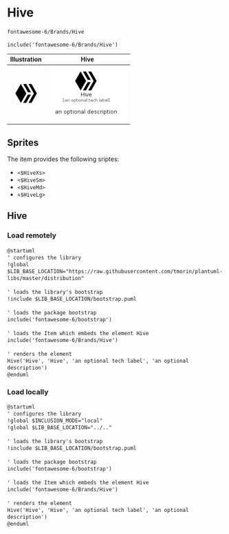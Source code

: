 # Hive


```text
fontawesome-6/Brands/Hive
```

```text
include('fontawesome-6/Brands/Hive')
```



| Illustration | Hive |
| :---: | :---: |
| ![illustration for Illustration](../../fontawesome-6/Brands/Hive.png) | ![illustration for Hive](../../fontawesome-6/Brands/Hive.Local.png) |



## Sprites
The item provides the following sriptes:

- `<$HiveXs>`
- `<$HiveSm>`
- `<$HiveMd>`
- `<$HiveLg>`





## Hive

### Load remotely
```plantuml
@startuml
' configures the library
!global $LIB_BASE_LOCATION="https://raw.githubusercontent.com/tmorin/plantuml-libs/master/distribution"

' loads the library's bootstrap
!include $LIB_BASE_LOCATION/bootstrap.puml

' loads the package bootstrap
include('fontawesome-6/bootstrap')

' loads the Item which embeds the element Hive
include('fontawesome-6/Brands/Hive')

' renders the element
Hive('Hive', 'Hive', 'an optional tech label', 'an optional description')
@enduml
```

### Load locally
```plantuml
@startuml
' configures the library
!global $INCLUSION_MODE="local"
!global $LIB_BASE_LOCATION="../.."

' loads the library's bootstrap
!include $LIB_BASE_LOCATION/bootstrap.puml

' loads the package bootstrap
include('fontawesome-6/bootstrap')

' loads the Item which embeds the element Hive
include('fontawesome-6/Brands/Hive')

' renders the element
Hive('Hive', 'Hive', 'an optional tech label', 'an optional description')
@enduml
```

